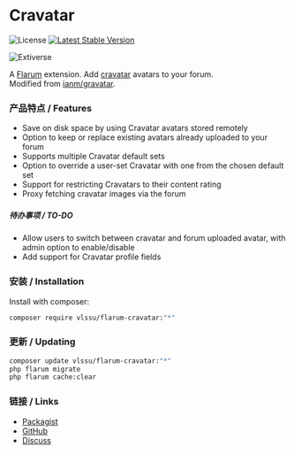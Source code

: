 # Cravatar

![License](https://img.shields.io/badge/license-MIT-blue.svg) [![Latest Stable Version](https://img.shields.io/packagist/v/vlssu/flarum-cravatar.svg)](https://packagist.org/packages/vlssu/flarum-cravatar) 

![Extiverse](https://extiverse.com/extension/vlssu/flarum-cravatar/open-graph-image)

A [Flarum](http://flarum.org) extension. Add [cravatar](https://cravatar.cn/) avatars to your forum.  
Modified from [ianm/gravatar](https://discuss.flarum.org/d/27930-gravatar).

### 产品特点 / Features

- Save on disk space by using Cravatar avatars stored remotely
- Option to keep or replace existing avatars already uploaded to your forum
- Supports multiple Cravatar default sets
- Option to override a user-set Cravatar with one from the chosen default set
- Support for restricting Cravatars to their content rating
- Proxy fetching cravatar images via the forum

##### 待办事项 / TO-DO

- Allow users to switch between cravatar and forum uploaded avatar, with admin option to enable/disable
- Add support for Cravatar profile fields

### 安装 / Installation

Install with composer:

```sh
composer require vlssu/flarum-cravatar:"*"
```

### 更新 / Updating

```sh
composer update vlssu/flarum-cravatar:"*"
php flarum migrate
php flarum cache:clear
```

### 链接 / Links

- [Packagist](https://packagist.org/packages/vlssu/flarum-cravatar)
- [GitHub](https://github.com/vlssu/flarum-cravatar)
- [Discuss](https://discuss.flarum.org/d/31885)